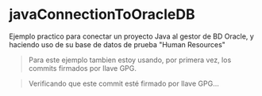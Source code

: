 # javaConnectionToOracleDB
Ejemplo practico para conectar un proyecto Java al gestor de BD Oracle, y haciendo uso de su base de datos de prueba "Human Resources"

> Para este ejemplo tambien estoy usando, por primera vez, los commits firmados por llave GPG.

> Verificando que este commit esté firmado por llave GPG...
